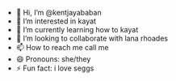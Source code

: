 - 👋 Hi, I’m @kentjayababan
- 👀 I’m interested in kayat
- 🌱 I’m currently learning how to kayat
- 💞️ I’m looking to collaborate with lana rhoades
- 📫 How to reach me call me
- 😄 Pronouns: she/they
- ⚡ Fun fact: i love seggs

<!---
kentjayababan/kentjayababan is a ✨ special ✨ repository because its `README.md` (this file) appears on your GitHub profile.
You can click the Preview link to take a look at your changes.
--->
